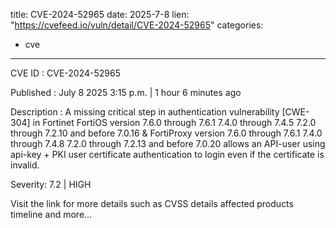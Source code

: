  
title: CVE-2024-52965
date: 2025-7-8
lien: "https://cvefeed.io/vuln/detail/CVE-2024-52965"
categories:
  - cve
---

CVE ID : CVE-2024-52965

Published :  July 8
2025
3:15 p.m. | 1 hour
6 minutes ago

Description : A missing critical step in authentication vulnerability [CWE-304] in Fortinet FortiOS version 7.6.0 through 7.6.1
7.4.0 through 7.4.5
7.2.0 through 7.2.10
and before 7.0.16 & FortiProxy version 7.6.0 through 7.6.1
7.4.0 through 7.4.8
7.2.0 through 7.2.13 and before 7.0.20 allows an API-user using api-key + PKI user certificate authentication to login even if the certificate is invalid.

Severity: 7.2 | HIGH

Visit the link for more details
such as CVSS details
affected products
timeline
and more...
